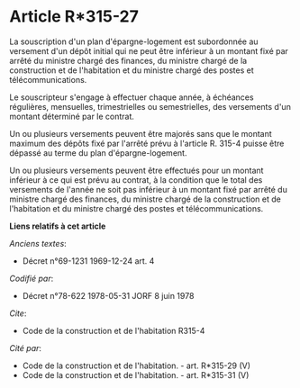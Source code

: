 # Article R*315-27

La souscription d'un plan d'épargne-logement est subordonnée au versement d'un dépôt initial qui ne peut être inférieur à un
montant fixé par arrêté du ministre chargé des finances, du ministre chargé de la construction et de l'habitation et du
ministre chargé des postes et télécommunications.

Le souscripteur s'engage à effectuer chaque année, à échéances régulières, mensuelles, trimestrielles ou semestrielles, des
versements d'un montant déterminé par le contrat.

Un ou plusieurs versements peuvent être majorés sans que le montant maximum des dépôts fixé par l'arrêté prévu à l'article R.
315-4 puisse être dépassé au terme du plan d'épargne-logement.

Un ou plusieurs versements peuvent être effectués pour un montant inférieur à ce qui est prévu au contrat, à la condition que
le total des versements de l'année ne soit pas inférieur à un montant fixé par arrêté du ministre chargé des finances, du
ministre chargé de la construction et de l'habitation et du ministre chargé des postes et télécommunications.

**Liens relatifs à cet article**

_Anciens textes_:

  - Décret n°69-1231 1969-12-24 art. 4

_Codifié par_:

  - Décret n°78-622 1978-05-31 JORF 8 juin 1978

_Cite_:

  - Code de la construction et de l'habitation R315-4

_Cité par_:

  - Code de la construction et de l'habitation. - art. R*315-29 (V)
  - Code de la construction et de l'habitation. - art. R*315-31 (V)
